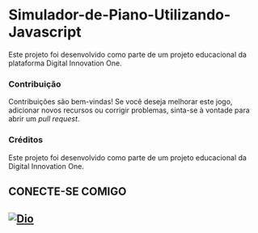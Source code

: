 # Simulador-de-Piano-Utilizando-Javascript
Este projeto foi desenvolvido como parte de um projeto educacional da plataforma Digital Innovation One.

### Contribuição

Contribuições são bem-vindas! Se você deseja melhorar este jogo, adicionar novos recursos ou corrigir problemas, sinta-se à vontade para abrir um _pull request_.

### Créditos

Este projeto foi desenvolvido como parte de um projeto educacional da Digital Innovation One.

## CONECTE-SE COMIGO
[![Dio](https://hermes.digitalinnovation.one/assets/diome/logo-full.svg)](https://www.dio.me/users/hugofelipesr)
---
